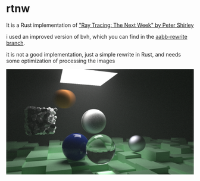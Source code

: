 # rtnw

It is a Rust implementation of ["Ray Tracing: The Next Week" by Peter Shirley](https://raytracing.github.io/books/RayTracingTheNextWeek.html)

i used an improved version of bvh, which you can find in the [aabb-rewrite branch](https://github.com/RayTracing/raytracing.github.io/tree/aabb-rewrite).

it is not a good implementation, just a simple rewrite in Rust, and needs some optimization of processing the images

![5000 times oversampled final scene](./final.png)

